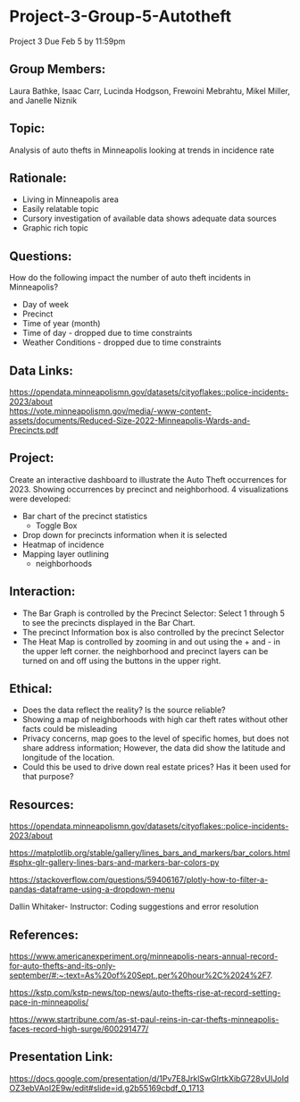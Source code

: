 # Project-3-Group-5-Autotheft
Project 3 Due Feb 5 by 11:59pm
## Group Members: 
Laura Bathke, Isaac Carr, Lucinda Hodgson, Frewoini Mebrahtu, Mikel Miller, and Janelle Niznik
## Topic:
Analysis of auto thefts in Minneapolis looking at trends in incidence rate
## Rationale: 
* Living in Minneapolis area
* Easily relatable topic
* Cursory investigation of available data shows adequate data sources
* Graphic rich topic
## Questions: 
How do the following impact the number of auto theft incidents in Minneapolis?
* Day of week
* Precinct
* Time of year (month)
* Time of day - dropped due to time constraints
* Weather Conditions - dropped due to time constraints
## Data Links: 
https://opendata.minneapolismn.gov/datasets/cityoflakes::police-incidents-2023/about    
https://vote.minneapolismn.gov/media/-www-content-assets/documents/Reduced-Size-2022-Minneapolis-Wards-and-Precincts.pdf
## Project:
Create an interactive dashboard to illustrate the Auto Theft occurrences for 2023.  Showing occurrences by 
precinct and neighborhood.   4 visualizations were developed:
* Bar chart of the precinct statistics
  - Toggle Box
* Drop down for precincts information when it is selected
* Heatmap of incidence
* Mapping layer outlining
  - neighborhoods 
## Interaction:
* The Bar Graph is controlled by the Precinct Selector:  Select 1 through 5 to see the precincts displayed in the Bar Chart.
* The precinct Information box is also controlled by the precinct Selector
* The Heat Map is controlled by zooming in and out using the + and - in the upper left corner.  the neighborhood and precinct layers can be turned on and off using the buttons in the upper right.
## Ethical:
* Does the data reflect the reality? Is the source reliable? 
* Showing a map of neighborhoods with high car theft rates without other facts could be misleading
* Privacy concerns, map goes to the level of specific homes, but does not share address information; However, the data did show the latitude and longitude of the location.
* Could this be used to drive down real estate prices? Has it been used for that purpose?
## Resources:
https://opendata.minneapolismn.gov/datasets/cityoflakes::police-incidents-2023/about 

https://matplotlib.org/stable/gallery/lines_bars_and_markers/bar_colors.html#sphx-glr-gallery-lines-bars-and-markers-bar-colors-py

https://stackoverflow.com/questions/59406167/plotly-how-to-filter-a-pandas-dataframe-using-a-dropdown-menu

Dallin Whitaker- Instructor: Coding suggestions and error resolution

## References:
https://www.americanexperiment.org/minneapolis-nears-annual-record-for-auto-thefts-and-its-only-september/#:~:text=As%20of%20Sept.,per%20hour%2C%2024%2F7.

https://kstp.com/kstp-news/top-news/auto-thefts-rise-at-record-setting-pace-in-minneapolis/ 

https://www.startribune.com/as-st-paul-reins-in-car-thefts-minneapolis-faces-record-high-surge/600291477/ 

## Presentation Link:
https://docs.google.com/presentation/d/1Pv7E8JrklSwGlrtkXibG728vUIJoIdOZ3ebVAoI2E9w/edit#slide=id.g2b55169cbdf_0_1713

